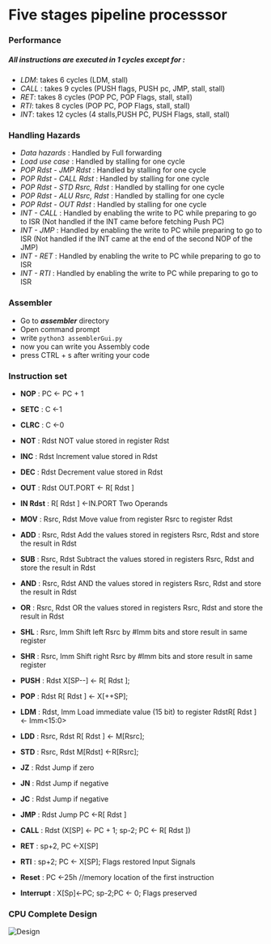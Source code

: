 # Five stages pipeline processsor

### Performance

##### All instructions are executed in 1 cycles except for :

- _LDM_: takes 6 cycles (LDM, stall)
- _CALL_ : takes 9 cycles (PUSH flags, PUSH pc, JMP, stall, stall)
- _RET_: takes 8 cycles (POP PC, POP Flags, stall, stall)
- _RTI_: takes 8 cycles (POP PC, POP Flags, stall, stall)
- _INT_: takes 12 cycles (4 stalls,PUSH PC, PUSH Flags, stall, stall)

### Handling Hazards

- _Data hazards_ : Handled by Full forwarding
- _Load use case_ : Handled by stalling for one cycle
- _POP Rdst - JMP Rdst_ : Handled by stalling for one cycle
- _POP Rdst - CALL Rdst_ : Handled by stalling for one cycle
- _POP Rdst - STD Rsrc, Rdst_ : Handled by stalling for one cycle
- _POP Rdst - ALU Rsrc, Rdst_ : Handled by stalling for one cycle
- _POP Rdst - OUT Rdst_ : Handled by stalling for one cycle
- _INT - CALL_ : Handled by enabling the write to PC while preparing to go to ISR (Not handled if the INT came before fetching Push PC)
- _INT - JMP_ : Handled by enabling the write to PC while preparing to go to ISR (Not handled if the INT came at the end of the second NOP of the JMP)
- _INT - RET_ : Handled by enabling the write to PC while preparing to go to ISR
- _INT - RTI_ : Handled by enabling the write to PC while preparing to go to ISR

### Assembler

- Go to **_assembler_** directory
- Open command prompt
- write `python3 assemblerGui.py`
- now you can write you Assembly code
- press CTRL + s after writing your code

### Instruction set

- **NOP** : PC ← PC + 1
- **SETC** : C ←1
- **CLRC** : C ←0
- **NOT** : Rdst NOT value stored in register Rdst
- **INC** : Rdst Increment value stored in Rdst
- **DEC** : Rdst Decrement value stored in Rdst
- **OUT** : Rdst OUT.PORT ← R[ Rdst ]
- **IN Rdst** : R[ Rdst ] ←IN.PORT Two Operands
- **MOV** : Rsrc, Rdst Move value from register Rsrc to register Rdst
- **ADD** : Rsrc, Rdst Add the values stored in registers Rsrc, Rdst and store the result in Rdst
- **SUB** : Rsrc, Rdst Subtract the values stored in registers Rsrc, Rdst and store the result in Rdst
- **AND** : Rsrc, Rdst AND the values stored in registers Rsrc, Rdst and store the result in Rdst
- **OR** : Rsrc, Rdst OR the values stored in registers Rsrc, Rdst and store the result in Rdst
- **SHL** : Rsrc, Imm Shift left Rsrc by #Imm bits and store result in same register
- **SHR** : Rsrc, Imm Shift right Rsrc by #Imm bits and store result in same register

- **PUSH** : Rdst X[SP--] ← R[ Rdst ];
- **POP** : Rdst R[ Rdst ] ← X[++SP];
- **LDM** : Rdst, Imm Load immediate value (15 bit) to register RdstR[ Rdst ] ← Imm<15:0>
- **LDD** : Rsrc, Rdst R[ Rdst ] ← M[Rsrc];
- **STD** : Rsrc, Rdst M[Rdst] ←R[Rsrc];

- **JZ** : Rdst Jump if zero
- **JN** : Rdst Jump if negative
- **JC** : Rdst Jump if negative
- **JMP** : Rdst Jump PC ←R[ Rdst ]
- **CALL** : Rdst (X[SP] ← PC + 1; sp-2; PC ← R[ Rdst ])
- **RET** : sp+2, PC ←X[SP]
- **RTI** : sp+2; PC ← X[SP]; Flags restored Input Signals

- **Reset** : PC ←25h //memory location of the first instruction
- **Interrupt** : X[Sp]←PC; sp-2;PC ← 0; Flags preserved

### CPU Complete Design

![Design](https://user-images.githubusercontent.com/82395903/209969151-4953b7fb-503e-4c08-8fbe-04904af3de3d.png)
